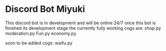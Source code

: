 # Discord Bot Miyuki
This discord bot is in development and will be online 24/7 once this bot is finished its development stage
the currently fully working cogs are:
	shop.py
	moderation.py
	Fun.py
	economy.py

soon to be added cogs:
	waifu.py
	